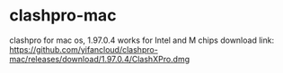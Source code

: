 # clashpro-mac
clashpro for mac os, 1.97.0.4
works for Intel and M chips
download link:   https://github.com/yifancloud/clashpro-mac/releases/download/1.97.0.4/ClashXPro.dmg

